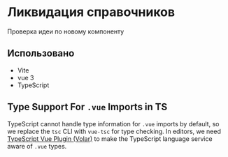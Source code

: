 # Ликвидация справочников

Проверка идеи по новому компоненту

## Использовано

- Vite
- vue 3
- TypeScript

## Type Support For `.vue` Imports in TS

TypeScript cannot handle type information for `.vue` imports by default, so we replace the `tsc` CLI with `vue-tsc` for type checking. In editors, we need [TypeScript Vue Plugin (Volar)](https://marketplace.visualstudio.com/items?itemName=Vue.vscode-typescript-vue-plugin) to make the TypeScript language service aware of `.vue` types.
